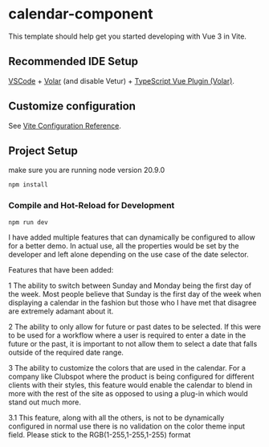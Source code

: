# calendar-component

This template should help get you started developing with Vue 3 in Vite.

## Recommended IDE Setup

[VSCode](https://code.visualstudio.com/) + [Volar](https://marketplace.visualstudio.com/items?itemName=Vue.volar) (and disable Vetur) + [TypeScript Vue Plugin (Volar)](https://marketplace.visualstudio.com/items?itemName=Vue.vscode-typescript-vue-plugin).

## Customize configuration

See [Vite Configuration Reference](https://vitejs.dev/config/).

## Project Setup

make sure you are running node version 20.9.0

```sh
npm install
```

### Compile and Hot-Reload for Development

```sh
npm run dev
```

I have added multiple features that can dynamically be configured to allow for a better demo.  In 
actual use, all the properties would be set by the developer and left alone depending on the use 
case of the date selector.

Features that have been added: 

1 The ability to switch between Sunday and Monday being the first day of the week. Most people 
believe that Sunday is the first day of the week when displaying a calendar in the fashion but those 
who I have met that disagree are extremely adamant about it. 

2 The ability to only allow for future or past dates to be selected. If this were to be used for a 
workflow where a user is required to enter a date in the future or the past, it is important to not 
allow them to select a date that falls outside of the required date range. 

3 The ability to customize the colors that are used in the calendar.  For a company like Clubspot 
where the product is being configured for different clients with their styles, this feature would 
enable the calendar to blend in more with the rest of the site as opposed to using a plug-in which 
would stand out much more.

3.1  This feature, along with all the others, is not to be dynamically configured in normal use 
there is no validation on the color theme input field. Please stick to the RGB(1-255,1-255,1-255) 
format
